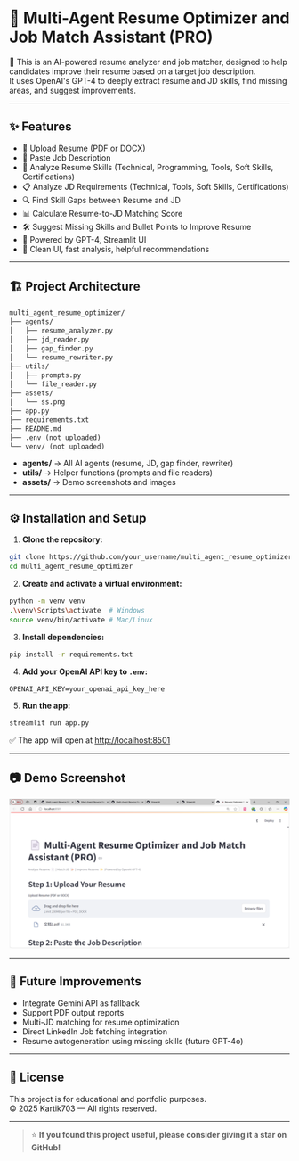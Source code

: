 # 📄 Multi-Agent Resume Optimizer and Job Match Assistant (PRO)

🚀 This is an AI-powered resume analyzer and job matcher, designed to help candidates improve their resume based on a target job description.  
It uses OpenAI's GPT-4 to deeply extract resume and JD skills, find missing areas, and suggest improvements.

---

## ✨ Features

- 📑 Upload Resume (PDF or DOCX)
- 📝 Paste Job Description
- 🤖 Analyze Resume Skills (Technical, Programming, Tools, Soft Skills, Certifications)
- 📋 Analyze JD Requirements (Technical, Tools, Soft Skills, Certifications)
- 🔍 Find Skill Gaps between Resume and JD
- 📊 Calculate Resume-to-JD Matching Score
- 🛠 Suggest Missing Skills and Bullet Points to Improve Resume
- 🎯 Powered by GPT-4, Streamlit UI
- 💬 Clean UI, fast analysis, helpful recommendations

---

## 🏗️ Project Architecture

```
multi_agent_resume_optimizer/
├── agents/
│   ├── resume_analyzer.py
│   ├── jd_reader.py
│   ├── gap_finder.py
│   └── resume_rewriter.py
├── utils/
│   ├── prompts.py
│   └── file_reader.py
├── assets/
│   └── ss.png
├── app.py
├── requirements.txt
├── README.md
├── .env (not uploaded)
└── venv/ (not uploaded)
```

- **agents/** → All AI agents (resume, JD, gap finder, rewriter)
- **utils/** → Helper functions (prompts and file readers)
- **assets/** → Demo screenshots and images

---

## ⚙️ Installation and Setup

1. **Clone the repository:**

```bash
git clone https://github.com/your_username/multi_agent_resume_optimizer.git
cd multi_agent_resume_optimizer
```

2. **Create and activate a virtual environment:**

```bash
python -m venv venv
.\venv\Scripts\activate  # Windows
source venv/bin/activate # Mac/Linux
```

3. **Install dependencies:**

```bash
pip install -r requirements.txt
```

4. **Add your OpenAI API key to `.env`:**

```env
OPENAI_API_KEY=your_openai_api_key_here
```

5. **Run the app:**

```bash
streamlit run app.py
```

✅ The app will open at [http://localhost:8501](http://localhost:8501)

---

## 📷 Demo Screenshot

![App Demo](assets/ss.png)

---

## 🎯 Future Improvements

- Integrate Gemini API as fallback
- Support PDF output reports
- Multi-JD matching for resume optimization
- Direct LinkedIn Job fetching integration
- Resume autogeneration using missing skills (future GPT-4o)

---

## 📄 License

This project is for educational and portfolio purposes.  
© 2025 Kartik703 — All rights reserved.

---

> ⭐ **If you found this project useful, please consider giving it a star on GitHub!**
